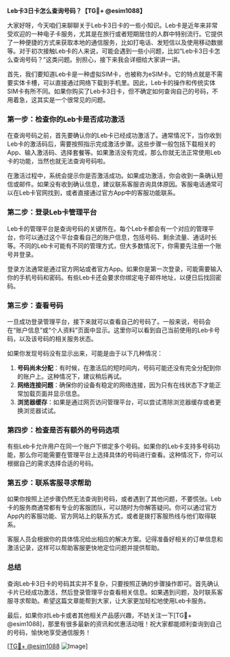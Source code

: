 **Leb卡3日卡怎么查询号码？【TG💪+ @esim1088】**

大家好呀，今天咱们来聊聊关于Leb卡3日卡的一些小知识。Leb卡是近年来非常受欢迎的一种电子卡服务，尤其是在旅行或者短期居住的人群中特别流行。它提供了一种便捷的方式来获取本地的通信服务，比如打电话、发短信以及使用移动数据等。对于初次接触Leb卡的人来说，可能会遇到一些小问题，比如“Leb卡3日卡怎么查询号码？”这类问题。别担心，接下来我会详细给大家讲一讲。

首先，我们要知道Leb卡是一种虚拟SIM卡，也被称为eSIM卡。它的特点就是不需要实体卡槽，可以直接通过网络下载到手机里。因此，Leb卡的操作和传统实体SIM卡有所不同。如果你购买了Leb卡3日卡，但不确定如何查询自己的号码，不用着急，这其实是一个很常见的问题。

### **第一步：检查你的Leb卡是否成功激活**
在查询号码之前，首先要确认你的Leb卡已经成功激活了。通常情况下，当你收到Leb卡的激活码后，需要按照指示完成激活步骤。这些步骤一般包括下载相关的App、输入激活码、选择套餐等。如果激活没有完成，那么你就无法正常使用Leb卡的功能，当然也就无法查询号码啦。

在激活过程中，系统会提示你是否激活成功。如果成功激活，你会收到一条确认短信或邮件。如果没有收到确认信息，建议联系客服咨询具体原因。客服电话通常可以在Leb卡官网找到，或者直接通过官方App中的客服功能联系。

### **第二步：登录Leb卡管理平台**
Leb卡的管理平台是查询号码的关键所在。每个Leb卡都会有一个对应的管理平台，你可以通过这个平台查看自己的账户信息，包括号码、剩余流量、通话时长等。不同的Leb卡可能有不同的管理方式，但大多数情况下，你需要先注册一个账号并登录。

登录方法通常是通过官方网站或者官方App。如果你是第一次登录，可能需要输入你的手机号码和密码。有些Leb卡还会要求你绑定电子邮件地址，以便日后找回密码。

### **第三步：查看号码**
一旦成功登录管理平台，接下来就可以查看自己的号码了。一般来说，号码会在“账户信息”或“个人资料”页面中显示。这里你可以看到自己当前使用的Leb卡号码，以及该号码的相关服务状态。

如果你发现号码没有显示出来，可能是由于以下几种情况：
1. **号码尚未分配**：有时候，在激活后的短时间内，号码可能还没有完全分配到你的账户上。这种情况下，建议稍后再试。
2. **网络连接问题**：确保你的设备有稳定的网络连接，因为只有在线状态下才能正常加载页面并显示信息。
3. **浏览器缓存**：如果是通过网页访问管理平台，可以尝试清除浏览器缓存或者更换浏览器试试。

### **第四步：检查是否有额外的号码选项**
有些Leb卡允许用户在同一个账户下绑定多个号码。如果你的Leb卡支持多号码功能，那么你可能需要在管理平台上选择具体的号码进行查看。这种情况下，你可以根据自己的需求选择合适的号码。

### **第五步：联系客服寻求帮助**
如果你按照上述步骤仍然无法查询到号码，或者遇到了其他问题，不要慌张。Leb卡的服务商通常都有专业的客服团队，可以随时为你解答疑问。你可以通过官方App内的客服功能、官方网站上的联系方式，或者是拨打客服热线与他们取得联系。

客服人员会根据你的具体情况给出相应的解决方案。记得准备好相关的订单信息和激活记录，这样可以帮助客服更快地定位问题并提供帮助。

### **总结**
查询Leb卡3日卡的号码其实并不复杂，只要按照正确的步骤操作即可。首先确认卡片已经成功激活，然后登录管理平台查看相关信息。如果遇到问题，及时联系客服寻求帮助。希望这篇文章能帮到大家，让大家更加轻松地使用Leb卡服务。

最后，如果你对Leb卡或者其他相关产品感兴趣，不妨关注一下[TG💪+ @esim1088]，那里有很多最新的资讯和优惠活动哦！祝大家都能顺利查询到自己的号码，愉快地享受通信服务！

[[TG💪+ @esim1088](https://t.me/s/esim1088) ![Image](https://i.postimg.cc/4NQfJmqS/Snipaste-2025-05-13-00-14-12.png)]